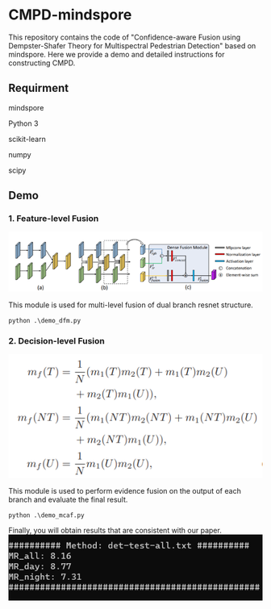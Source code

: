 # CMPD-mindspore
This repository contains the code of "Confidence-aware Fusion using Dempster-Shafer Theory for Multispectral Pedestrian Detection" based on mindspore. Here we provide a demo and detailed instructions for constructing CMPD.

## Requirment
mindspore

Python 3

scikit-learn

numpy

scipy

## Demo
### 1. Feature-level Fusion
![](pic/dfm.png)

This module is used for multi-level fusion of dual branch resnet structure.

```
python .\demo_dfm.py
```

### 2. Decision-level Fusion
![](pic/dsf.png)

This module is used to perform evidence fusion on the output of each branch and evaluate the final result.

```
python .\demo_mcaf.py
```

Finally, you will obtain results that are consistent with our paper.
![](pic/result.png)


